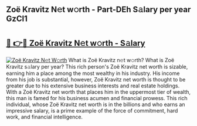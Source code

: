 ## Zoë Kravitz N𝚎t w𝚘rth - Part-DEh S𝚊lary per year GzCl1

# <h2><a href="http://gc4a5av.nevu.top/?p=Zo%c3%ab+Kravitz">🔗 👉🔴 Zoë Kravitz N𝚎t w𝚘rth - S𝚊lary</a></h2>

[![Zoë Kravitz N𝚎t W𝚘rth](https://i.imgur.com/Oavwk0R.jpeg)](http://gc4a5av.nevu.top/?p=Zo%c3%ab+Kravitz)
What is Zoë Kravitz n𝚎t w𝚘rth? What is Zoë Kravitz s𝚊lary per year?
This rich person's Zoë Kravitz net worth is sizable, earning him a place among the most wealthy in his industry. His income from his job is substantial, however, Zoë Kravitz net worth is thought to be greater due to his extensive business interests and real estate holdings. With a Zoë Kravitz net worth that places him in the uppermost tier of wealth, this man is famed for his business acumen and financial prowess. This rich individual, whose Zoë Kravitz net worth is in the billions and who earns an impressive salary, is a prime example of the force of commitment, hard work, and financial intelligence.
